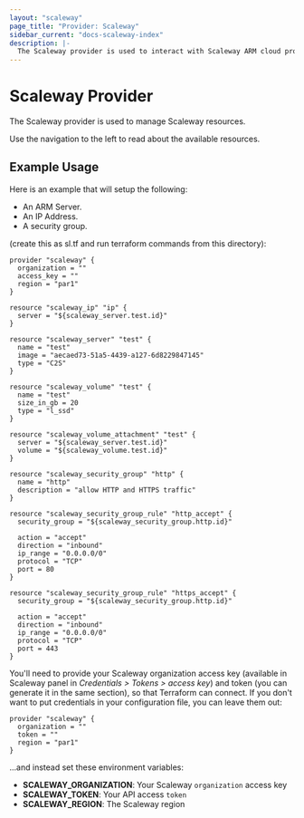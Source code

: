 ```yaml
---
layout: "scaleway"
page_title: "Provider: Scaleway"
sidebar_current: "docs-scaleway-index"
description: |-
  The Scaleway provider is used to interact with Scaleway ARM cloud provider.
---
```


# Scaleway Provider

The Scaleway provider is used to manage Scaleway resources.

Use the navigation to the left to read about the available resources.

## Example Usage

Here is an example that will setup the following:
+ An ARM Server.
+ An IP Address.
+ A security group.

(create this as sl.tf and run terraform commands from this directory):

```hcl
provider "scaleway" {
  organization = ""
  access_key = ""
  region = "par1"
}

resource "scaleway_ip" "ip" {
  server = "${scaleway_server.test.id}"
}

resource "scaleway_server" "test" {
  name = "test"
  image = "aecaed73-51a5-4439-a127-6d8229847145"
  type = "C2S"
}

resource "scaleway_volume" "test" {
  name = "test"
  size_in_gb = 20
  type = "l_ssd"
}

resource "scaleway_volume_attachment" "test" {
  server = "${scaleway_server.test.id}"
  volume = "${scaleway_volume.test.id}"
}

resource "scaleway_security_group" "http" {
  name = "http"
  description = "allow HTTP and HTTPS traffic"
}

resource "scaleway_security_group_rule" "http_accept" {
  security_group = "${scaleway_security_group.http.id}"

  action = "accept"
  direction = "inbound"
  ip_range = "0.0.0.0/0"
  protocol = "TCP"
  port = 80
}

resource "scaleway_security_group_rule" "https_accept" {
  security_group = "${scaleway_security_group.http.id}"

  action = "accept"
  direction = "inbound"
  ip_range = "0.0.0.0/0"
  protocol = "TCP"
  port = 443
}

```

You'll need to provide your Scaleway organization access key
(available in Scaleway panel in *Credentials > Tokens > access key*)
and token (you can generate it in the same section), so that Terraform can connect.
If you don't want to put credentials in your configuration file,
you can leave them out:

```
provider "scaleway" {
  organization = ""
  token = ""
  region = "par1"
}
```

...and instead set these environment variables:

- **SCALEWAY_ORGANIZATION**: Your Scaleway `organization` access key
- **SCALEWAY_TOKEN**: Your API access `token`
- **SCALEWAY_REGION**: The Scaleway region
